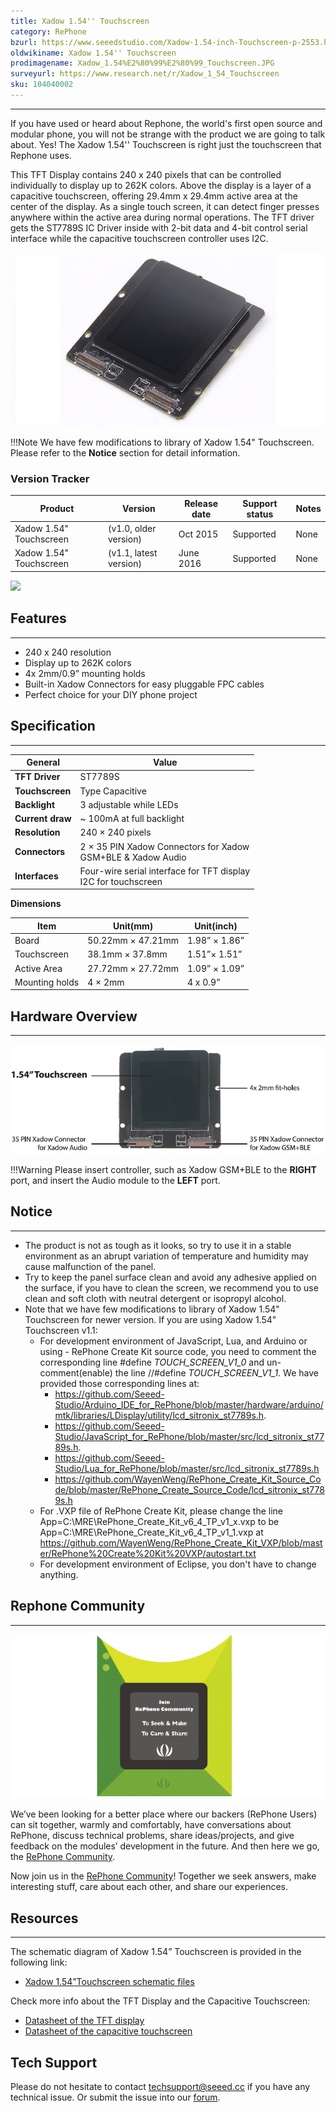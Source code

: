 ```yaml
---
title: Xadow 1.54'' Touchscreen
category: RePhone
bzurl: https://www.seeedstudio.com/Xadow-1.54-inch-Touchscreen-p-2553.html
oldwikiname: Xadow 1.54'' Touchscreen
prodimagename: Xadow_1.54%E2%80%99%E2%80%99_Touchscreen.JPG
surveyurl: https://www.research.net/r/Xadow_1_54_Touchscreen
sku: 104040002
---
```


---
If you have used or heard about Rephone, the world's first open source and modular phone, you will not be strange with the product we are going to talk about. Yes! The Xadow 1.54'' Touchscreen is right just the touchscreen that Rephone uses.

This TFT Display contains 240 x 240 pixels that can be controlled individually to display up to 262K colors. Above the display is a layer of a capacitive touchscreen, offering 29.4mm x 29.4mm active area at the center of the display. As a single touch screen, it can detect finger presses anywhere within the active area during normal operations. The TFT driver gets the ST7789S IC Driver inside with 2-bit data and 4-bit control serial interface while the capacitive touchscreen controller uses I2C.

![](https://github.com/SeeedDocument/Xadow_1.54_Inch_Touchscreen/raw/master/images/Xadow_1.54%E2%80%99%E2%80%99_Touchscreen.JPG)

!!!Note
    We have few modifications to library of Xadow 1.54" Touchscreen. Please refer to the **Notice** section for detail information.

### Version Tracker

|Product |Version|	Release date|	Support status|	Notes|
|---|---|---|---|---|
|Xadow 1.54" Touchscreen|(v1.0, older version)|	Oct 2015	|Supported	|None|
|Xadow 1.54" Touchscreen|(v1.1, latest version)|	June 2016	|Supported|	None|

[![](https://github.com/SeeedDocument/Seeed-WiKi/raw/master/docs/images/get_one_now.png)](https://www.seeedstudio.com/Xadow-1.54-inch-Touchscreen-p-2553.html)

## Features
---
- 240 x 240 resolution
- Display up to 262K colors
- 4x 2mm/0.9” mounting holds
- Built-in Xadow Connectors for easy pluggable FPC cables
- Perfect choice for your DIY phone project

## Specification
---

|General|Value|
|---|---|
|**TFT Driver**|	ST7789S|
|**Touchscreen** |Type	Capacitive|
|**Backlight**|	3 adjustable while LEDs|
|**Current draw**|	~ 100mA at full backlight|
|**Resolution**|240 × 240 pixels|
|**Connectors**|2 × 35 PIN Xadow Connectors for Xadow <br>GSM+BLE & Xadow Audio
|**Interfaces**| Four-wire serial interface for TFT display<br> I2C for touchscreen

**Dimensions**

|Item |Unit(mm)|Unit(inch)|
|---|---|---|
|Board | 50.22mm × 47.21mm   |1.98” × 1.86”|
|Touchscreen | 38.1mm × 37.8mm |1.51”× 1.51”|
|Active Area | 27.72mm × 27.72mm  |1.09” × 1.09”|
|Mounting holds|4 × 2mm|4 x 0.9”|

## Hardware Overview
---
![](https://github.com/SeeedDocument/Xadow_1.54_Inch_Touchscreen/raw/master/images/Xadow_1.54%E2%80%99%E2%80%99_Touchscreen.png)

!!!Warning
    Please insert controller, such as Xadow GSM+BLE to the **RIGHT** port, and insert the Audio module to the **LEFT** port.


## Notice
---
- The product is not as tough as it looks, so try to use it in a stable environment as an abrupt variation of temperature and humidity may cause malfunction of the panel.
- Try to keep the panel surface clean and avoid any adhesive applied on the surface, if you have to clean the screen, we recommend you to use clean and  soft cloth with neutral detergent or isopropyl alcohol.
- Note that we have few modifications to library of Xadow 1.54" Touchscreen for newer version. If you are using Xadow 1.54" Touchscreen v1.1:
  - For development environment of JavaScript, Lua, and Arduino or using - RePhone Create Kit source code, you need to comment the corresponding line #define _TOUCH_SCREEN_V1_0_ and un-comment(enable) the line //#define _TOUCH_SCREEN_V1_1_. We have provided those corresponding lines at:
    - https://github.com/Seeed-Studio/Arduino_IDE_for_RePhone/blob/master/hardware/arduino/mtk/libraries/LDisplay/utility/lcd_sitronix_st7789s.h.
    - https://github.com/Seeed-Studio/JavaScript_for_RePhone/blob/master/src/lcd_sitronix_st7789s.h.
    - https://github.com/Seeed-Studio/Lua_for_RePhone/blob/master/src/lcd_sitronix_st7789s.h
    - https://github.com/WayenWeng/RePhone_Create_Kit_Source_Code/blob/master/RePhone_Create_Source_Code/lcd_sitronix_st7789s.h
  - For .VXP file of RePhone Create Kit, please change the line App=C:\MRE\RePhone_Create_Kit_v6_4_TP_v1_x.vxp to be App=C:\MRE\RePhone_Create_Kit_v6_4_TP_v1_1.vxp at https://github.com/WayenWeng/RePhone_Create_Kit_VXP/blob/master/RePhone%20Create%20Kit%20VXP/autostart.txt
  - For development environment of Eclipse, you don't have to change anything.

## Rephone Community
---
[![](https://github.com/SeeedDocument/Xadow_1.54_Inch_Touchscreen/raw/master/images/300px-RePhone_Community-2.png)](http://www.seeed.cc/discover.html?t=RePhone)

We’ve been looking for a better place where our backers (RePhone Users) can sit together, warmly and comfortably, have conversations about RePhone, discuss technical problems, share ideas/projects, and give feedback on the modules’ development in the future. And then here we go, the [RePhone Community](http://www.seeed.cc/discover.html?t=RePhone).

Now join us in the [RePhone Community](http://www.seeed.cc/discover.html?t=RePhone)! Together we seek answers, make interesting stuff, care about each other, and share our experiences.

## Resources
---
The schematic diagram of Xadow 1.54” Touchscreen is provided in the following link:

- [Xadow 1.54”Touchscreen schematic files](https://github.com/SeeedDocument/Xadow_1.54_Inch_Touchscreen/raw/master/resources/202000724_PCBA%3BXadow%201.54''Touchscreen%20v1.0%20schematic%20files.zip)

Check more info about the TFT Display and the Capacitive Touchscreen:

- [Datasheet of the TFT display](https://github.com/SeeedDocument/Xadow_1.54_Inch_Touchscreen/raw/master/res/Datasheet-Capacitive_touchscreen.pdf)
- [Datasheet of the capacitive touchscreen](https://github.com/SeeedDocument/Xadow_1.54_Inch_Touchscreen/raw/master/res/TFT_Display.rar)

## Tech Support
Please do not hesitate to contact [techsupport@seeed.cc](techsupport@seeed.cc) if you have any technical issue. Or submit the issue into our [forum](http://forum.seeedstudio.com/). 